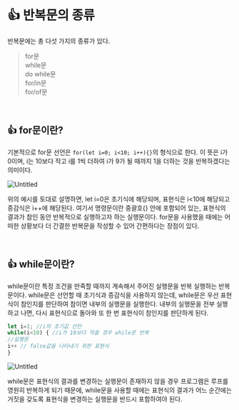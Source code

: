 # 👍 반복문의 종류

반복문에는 총 다섯 가지의 종류가 있다.

>for문<br>
while문<br>
do while문<br>
for/in문<br>
for/of문

<br>

## 👍 for문이란?

기본적으로 for문 선언은 `for(let i=0; i<10; i++){}`의 형식으로 한다. 이 뜻은 i가 0이며, i는 10보다 작고 i를 1씩 더하여 i가 9가 될 때까지 1을 더하는 것을 반복하겠다는 의미이다.

![Untitled](https://ifh.cc/g/F0XHm8.png)

위의 예시를 토대로 설명하면, let i=0은 초기식에 해당되며, 표현식은 i<10에 해당되고 증감식은 i++에 해당된다. 여기서 명령문이란 중괄호{} 안에 포함되어 있는, 표현식의 결과가 참인 동안 반복적으로 실행하고자 하는 실행문이다. for문을 사용했을 때에는 어떠한 상황보다 더 간결한 반복문을 작성할 수 있어 간편하다는 장점이 있다.

<br>



## 👍 while문이란?

while문이란 특정 조건을 만족할 때까지 계속해서 주어진 실행문을 반복 실행하는 반복문이다. while문은 선언할 때 초기식과 증감식을 사용하지 않는데, while문은 우선 표현식이 참인지를 판단하여 참이면 내부의 실행문을 실행한다. 내부의 실행문을 전부 실행하고 나면, 다시 표현식으로 돌아와 또 한 번 표현식이 참인지를 판단하게 된다.

```jsx
let i=1; //i의 초기값 선언
while(i<10) { //i가 10보다 작을 경우 while문 반복
//실행문
i++ // false값을 나타내기 위한 표현식
}
```

![Untitled](https://ifh.cc/g/kvBnFk.png)

while문은 표현식의 결과를 변경하는 실행문이 존재하지 않을 경우 프로그램은 루프를 영원히 반복하게 되기 때문에, while문을 사용할 때에는 표현식의 결과가 어느 순간에는 거짓을 갖도록 표현식을 변경하는 실행문을 반드시 포함하여야 된다.